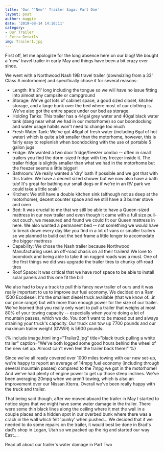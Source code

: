 ```yaml
---
title: 'Our ''New'' Trailer Saga: Part One'
layout: post
author: maggie
date: '2019-08-14 14:16:11'
category:
- Our Trailer
- Extra Details
img: Trailer1.jpg
---
```


First off, let me apologize for the long absence here on our blog! We bought a 'new' travel trailer in early May and things have been a bit crazy ever since.

We went with a Northwood Nash 19B travel trailer (downsizing from a 33' Class A motorhome) and specifically chose it for several reasons:

* Length: It's 21' long including the tongue so we will have no issue fitting into almost any campsite or campground
* Storage: We've got lots of cabinet space, a good sized closet, kitchen storage, and a large bunk over the bed where most of our clothing is. We've also got the entire space under our bed as storage.
* Holding Tanks: This trailer has a 44gal grey water and 40gal black water tank (dang near what we had in our motorhome) so our boondocking and water usage habits won't need to change too much
* Fresh Water Tank: We've got 46gal of fresh water (including 6gal of hot water) which is quite a bit smaller than the motorhome, however, this is fairly easy to replenish when boondocking with the use of portable 5 gallon jugs
* Fridge: We wanted a two door fridge/freezer combo -- often in small trailers you find the dorm-sized fridge with tiny freezer inside it. The trailer fridge is slightly smaller than what we had in the motorhome but the freezer seems a little bigger!
* Bathroom: We really wanted a 'dry' bath if possible and we got that with this trailer. We have a decent sized shower but we now also have a bath tub! It's great for bathing our small dogs or if we're in an RV park we could take a little soak!
* Kitchen: We still have a double kitchen sink (although not as deep at the motorhome), decent counter space and we still have a 3 burner stove and oven
* Bed: It was crucial to me that we still be able to have a Queen-sized mattress in our new trailer and even though it came with a full size pull-out couch, we measured and found we could fit our Queen mattress in here. We also wanted a permanent bed -- not something we would have to break down every day like you find in a lot of vans or smaller trailers so we planned to build out the bed frame a little longer to accomodate the bigger mattress
* Capability: We chose the Nash trailer because Northwood Manufacturing uses an off-road chasis on all their trailers! We love to boondock and being able to take it on rugged roads was a must. One of the first things we did was upgrade the trailer tires to chunky off-road tires
* Roof Space: It was critical that we have roof space to be able to install solar panels and this one fit the bill

We also had to buy a truck to pull this fancy new trailer of ours and it was really important to us to improve our fuel economy. We decided on a Ram 1500 Ecodiesel. It's the smallest diesel truck available (that we know of...in our price range) but with more than enough power for the size of our trailer. We've learned that you really only want to pull a trailer that weighs at most 80% of your towing capacity -- especially when you're doing a lot of mountain passes, which we do. You don't want to be maxed out and always straining your truck's capacity. Our truck can tow up 7700 pounds and our maximum trailer weight (GVWR) is 5600 pounds.

{% include image.html img="Trailer2.jpg" title="black truck pulling a white trailer" caption="We've both logged some good hours behind the wheel of the new set up. Almost can't even feel the trailer back there!" %}

Since we've all ready covered over 1000 miles towing with our new set-up, we're happy to report an average of 14mpg fuel economy (including through several mountain passes) compared to the 7mpg we got in the motorhome! And we've had plenty of engine power to get up those steep inclines. We've been averaging 20mpg when we aren't towing, which is also an improvement over our Nissan Xterra. Overall we've been really happy with the truck and trailer.

That being said though, after we moved aboard the trailer in May I started to notice signs that we might have some water damage in the trailer. There were some thin black lines along the ceiling where it met the wall in a couple places and a hidden spot in our overbed bunk where there was a crack in the wall which felt 'punky' when pushed... We decided that if we needed to do some repairs on the trailer, it would best be done in Brad's dad's shop in Logan, Utah so we packed up the rig and started our way East....

Read all about our trailer's water damage in Part Two